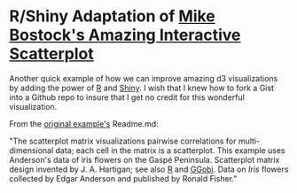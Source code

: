 R/Shiny Adaptation of [Mike Bostock's Amazing Interactive Scatterplot](http://bl.ocks.org/mbostock/4063663)
===========================================================================================================

Another quick example of how we can improve amazing d3 visualizations by adding the power of [R](http://r-project.org) and [Shiny](http://rstudio.com/shiny).  I wish that I knew how to fork a Gist into a Github repo to insure that I get no credit for this wonderful visualization.

From the [original example's](http://gist.github.com/4063663) Readme.md:

"The scatterplot matrix visualizations pairwise correlations for multi-dimensional data; each cell in the matrix is a scatterplot. This example uses Anderson's data of iris flowers on the Gaspé Peninsula. Scatterplot matrix design invented by J. A. Hartigan; see also [R](http://www.r-project.org/) and [GGobi](http://www.ggobi.org/). Data on *Iris* flowers collected by Edgar Anderson and published by Ronald Fisher."
